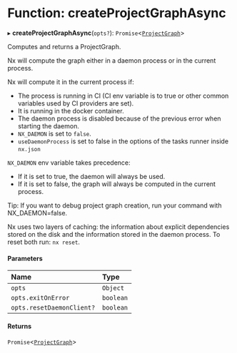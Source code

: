 # Function: createProjectGraphAsync

▸ **createProjectGraphAsync**(`opts?`): `Promise`\<[`ProjectGraph`](../../devkit/documents/ProjectGraph)\>

Computes and returns a ProjectGraph.

Nx will compute the graph either in a daemon process or in the current process.

Nx will compute it in the current process if:

-  The process is running in CI (CI env variable is to true or other common variables used by CI providers are set).
-  It is running in the docker container.
-  The daemon process is disabled because of the previous error when starting the daemon.
-  `NX_DAEMON` is set to `false`.
-  `useDaemonProcess` is set to false in the options of the tasks runner inside `nx.json`

`NX_DAEMON` env variable takes precedence:

-  If it is set to true, the daemon will always be used.
-  If it is set to false, the graph will always be computed in the current process.

Tip: If you want to debug project graph creation, run your command with NX_DAEMON=false.

Nx uses two layers of caching: the information about explicit dependencies stored on the disk and the information
stored in the daemon process. To reset both run: `nx reset`.

#### Parameters

| Name                      | Type      |
| :------------------------ | :-------- |
| `opts`                    | `Object`  |
| `opts.exitOnError`        | `boolean` |
| `opts.resetDaemonClient?` | `boolean` |

#### Returns

`Promise`\<[`ProjectGraph`](../../devkit/documents/ProjectGraph)\>
